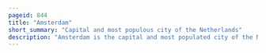 ```yaml
---
pageid: 844
title: "Amsterdam"
short_summary: "Capital and most populous city of the Netherlands"
description: "Amsterdam is the capital and most populated city of the Netherlands. It has a Population of 921,402 within the City Proper, 1,457,018 in the urban Area and 2,480,394 in the metropolitan Area. Amsterdam is commonly known as the Venice of the North in dutch North Holland for its large Number of Canals now designated as a World Heritage Site."
---
```

